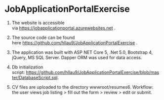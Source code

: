 # JobApplicationPortalExercise

1. The website is accessible via https://jobapplicationportal.azurewebsites.net .  

2. The source code can be found here https://github.com/hllau9/JobApplicationPortalExercise .

3. The application was built with ASP NET Core 5, .Net 5.0, Bootstrap 4, jQuery, MS SQL Server. Dapper ORM was used for data access.

4. Db initialization script: https://github.com/hllau9/JobApplicationPortalExercise/blob/master/DatabaseScript.sql.

5. CV files are uploaded to the directory wwwroot/resumes6. Workflow: the user views job listing > fill out the form > review > edit or submit. 
